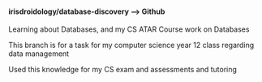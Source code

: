 #### irisdroidology/database-discovery --> Github
Learning about Databases, and my CS ATAR Course work on Databases


This branch is for a task for my computer science year 12 class regarding data management

Used this knowledge for my CS exam and assessments and tutoring
